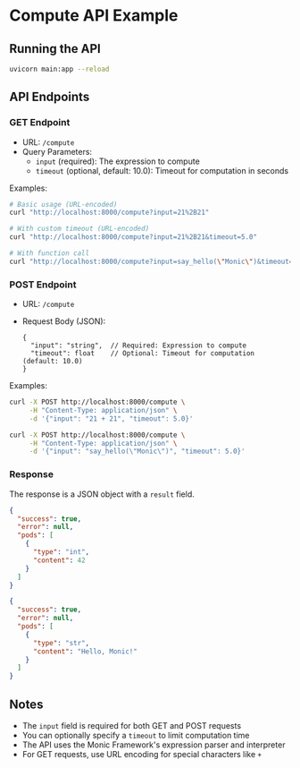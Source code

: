 # Compute API Example

## Running the API

```bash
uvicorn main:app --reload
```

## API Endpoints

### GET Endpoint

- URL: `/compute`
- Query Parameters:
  - `input` (required): The expression to compute
  - `timeout` (optional, default: 10.0): Timeout for computation in seconds

Examples:

```bash
# Basic usage (URL-encoded)
curl "http://localhost:8000/compute?input=21%2B21"

# With custom timeout (URL-encoded)
curl "http://localhost:8000/compute?input=21%2B21&timeout=5.0"
```

```bash
# With function call
curl "http://localhost:8000/compute?input=say_hello(\"Monic\")&timeout=5.0"
```

### POST Endpoint

- URL: `/compute`
- Request Body (JSON):

  ```jsonc
  {
    "input": "string",  // Required: Expression to compute
    "timeout": float    // Optional: Timeout for computation (default: 10.0)
  }
  ```

Examples:

```bash
curl -X POST http://localhost:8000/compute \
     -H "Content-Type: application/json" \
     -d '{"input": "21 + 21", "timeout": 5.0}'
```

```bash
curl -X POST http://localhost:8000/compute \
     -H "Content-Type: application/json" \
     -d '{"input": "say_hello(\"Monic\")", "timeout": 5.0}'
```

### Response

The response is a JSON object with a `result` field.

```json
{
  "success": true,
  "error": null,
  "pods": [
    {
      "type": "int",
      "content": 42
    }
  ]
}
```

```json
{
  "success": true,
  "error": null,
  "pods": [
    {
      "type": "str",
      "content": "Hello, Monic!"
    }
  ]
}
```

## Notes

- The `input` field is required for both GET and POST requests
- You can optionally specify a `timeout` to limit computation time
- The API uses the Monic Framework's expression parser and interpreter
- For GET requests, use URL encoding for special characters like `+`
